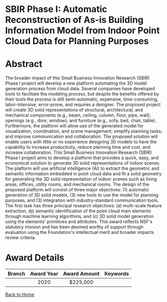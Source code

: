 
SBIR Phase I: Automatic Reconstruction of As-is Building Information Model from Indoor Point Cloud Data for Planning Purposes
=============================================================================================================================

# Abstract


The broader impact of this Small Business Innovation Research (SBIR) Phase I project will develop a new platform automating the 3D model generation process from cloud data. Several companies have developed tools to facilitate the modeling process, but despite the benefits offered by their tools the process is still semi-automatic, expensive, time-consuming, labor-intensive, error-prone, and requires a designer. The proposed project will create 3D solid representations of structural, architectural, and mechanical components (e.g., beam, ceiling, column, floor, pipe, wall); openings (e.g., door, window); and furniture (e.g., sofa, bed, chair, table). Furthermore, the platform will allow use of the generated model for visualization, coordination, and scene management; simplify planning tasks; and improve communication and collaboration. The proposed solution will enable users with little or no experience designing 3D models to have the capability to increase productivity, reduce planning time and cost, and increase collaboration. This Small Business Innovation Research (SBIR) Phase I project aims to develop a platform that provides a quick, easy, and economical solution to generate 3D solid representations of indoor scenes. The platform will use artificial intelligence (AI) to extract the geometric and semantic information embedded in point cloud data and fit a solid geometry for generating the 3D solid representation of indoor scenes such as living areas, offices, utility rooms, and mechanical rooms. The design of the proposed platform will consist of three major objectives: (1) automatic generation of 3D solid models, (3) new tools to use the model for planning purposes, and (3) integration with industry-standard communication tools. The first task has three principal research objectives: (a) multi-scale feature extraction, (b) semantic identification of the point cloud main elements through machine learning algorithms, and (c) 3D solid model generation using the elements' primitives and attributes. This award reflects NSF's statutory mission and has been deemed worthy of support through evaluation using the Foundation's intellectual merit and broader impacts review criteria.  

# Award Details

|Branch|Award Year|Award Amount|Keywords|
| :---: | :---: | :---: | :---: |
||2020|$225,000||
  
  


[Back to Home](https://github.com/chrischow/dod_sbir_awards#564)